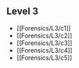 ## Level 3
- [[Forensics/L3/c1]]
- [[Forensics/L3/c2]]
- [[Forensics/L3/c3]]
- [[Forensics/L3/c4]]
- [[Forensics/L3/c5]]
